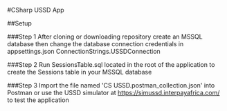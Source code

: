 #CSharp USSD App

##Setup

###Step 1
After cloning or downloading repository create an MSSQL database then change the database connection credentials in appsettings.json ConnectionStrings.USSDConnection

###Step 2
Run SessionsTable.sql located in the root of the application to create the Sessions table in your MSSQL database

###Step 3
Import the file named 'CS USSD.postman_collection.json' into Postman or use the USSD simulator at https://simussd.interpayafrica.com/ to test the application